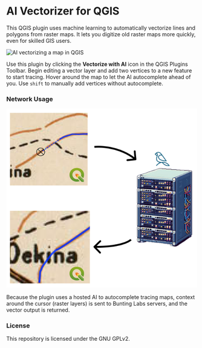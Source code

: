 # AI Vectorizer for QGIS

This QGIS plugin uses machine learning to automatically vectorize lines and polygons from raster maps. It lets you digitize old raster maps more quickly, even for skilled GIS users.

![AI vectorizing a map in QGIS](assets/example.gif)

Use this plugin by clicking the **Vectorize with AI** icon in the QGIS Plugins Toolbar.
Begin editing a vector layer and add two vertices to a new feature to start tracing.
Hover around the map to let the AI autocomplete ahead of you. Use `shift` to manually
add vertices without autocomplete.

### Network Usage

![maps sent to server](assets/plugin_data_flow.png)

Because the plugin uses a hosted AI to autocomplete tracing maps, context around
the cursor (raster layers) is sent to Bunting Labs servers, and the vector output
is returned.

### License

This repository is licensed under the GNU GPLv2.
